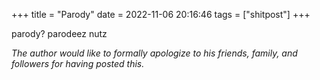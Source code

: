 +++
title = "Parody"
date = 2022-11-06 20:16:46
tags = ["shitpost"]
+++

parody? parodeez nutz

*The author would like to formally apologize to his friends, family, and
followers for having posted this.*
